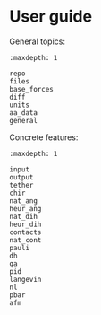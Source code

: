 # User guide

General topics:

```{toctree}
:maxdepth: 1

repo
files
base_forces
diff
units
aa_data
general
```

Concrete features:

```{toctree}
:maxdepth: 1

input
output
tether
chir
nat_ang
heur_ang
nat_dih
heur_dih
contacts
nat_cont
pauli
dh
qa
pid
langevin
nl
pbar
afm
```